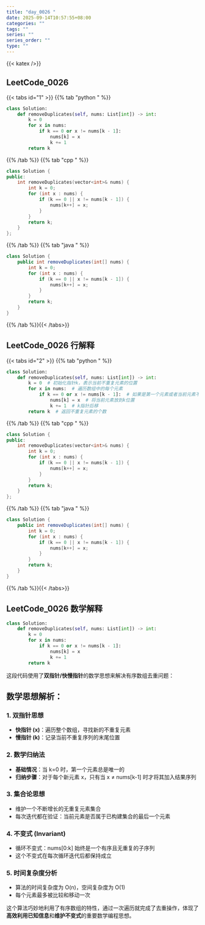 ```yaml
---
title: "day_0026 "
date: 2025-09-14T10:57:55+08:00
categories: ""
tags: ""
series: ""
series_order: ""
type: ""
---
```


{{< katex />}}


## LeetCode_0026 

{{< tabs id="1" >}}
{{% tab "python " %}}

```python 
class Solution:
    def removeDuplicates(self, nums: List[int]) -> int:
        k = 0
        for x in nums:
            if k == 0 or x != nums[k - 1]:
                nums[k] = x
                k += 1
        return k 
```

{{% /tab %}}
{{% tab "cpp " %}}

```cpp 
class Solution {
public:
    int removeDuplicates(vector<int>& nums) {
        int k = 0;
        for (int x : nums) {
            if (k == 0 || x != nums[k - 1]) {
                nums[k++] = x;
            }
        }
        return k;
    }
}; 
```

{{% /tab %}}
{{% tab "java " %}}

```java 
class Solution {
    public int removeDuplicates(int[] nums) {
        int k = 0;
        for (int x : nums) {
            if (k == 0 || x != nums[k - 1]) {
                nums[k++] = x;
            }
        }
        return k;
    }
} 
```

{{% /tab %}}{{< /tabs>}}

## LeetCode_0026  行解释

{{< tabs id="2" >}}
{{% tab "python " %}}

```python
class Solution:
    def removeDuplicates(self, nums: List[int]) -> int:
        k = 0  # 初始化指针k，表示当前不重复元素的位置
        for x in nums:  # 遍历数组中的每个元素
            if k == 0 or x != nums[k - 1]:  # 如果是第一个元素或者当前元素不等于前一个不重复元素
                nums[k] = x  # 将当前元素放到k位置
                k += 1  # k指针后移
        return k  # 返回不重复元素的个数
```

{{% /tab %}}
{{% tab "cpp " %}}

```cpp 
class Solution {
public:
    int removeDuplicates(vector<int>& nums) {
        int k = 0;
        for (int x : nums) {
            if (k == 0 || x != nums[k - 1]) {
                nums[k++] = x;
            }
        }
        return k;
    }
}; 
```

{{% /tab %}}
{{% tab "java " %}}

```java 
class Solution {
    public int removeDuplicates(int[] nums) {
        int k = 0;
        for (int x : nums) {
            if (k == 0 || x != nums[k - 1]) {
                nums[k++] = x;
            }
        }
        return k;
    }
} 
```

{{% /tab %}}{{< /tabs>}}

## LeetCode_0026  数学解释

```python 
class Solution:
    def removeDuplicates(self, nums: List[int]) -> int:
        k = 0
        for x in nums:
            if k == 0 or x != nums[k - 1]:
                nums[k] = x
                k += 1
        return k 
```


这段代码使用了**双指针/快慢指针**的数学思想来解决有序数组去重问题：

## 数学思想解析：

### 1. **双指针思想**
- **快指针 (x)**：遍历整个数组，寻找新的不重复元素
- **慢指针 (k)**：记录当前不重复序列的末尾位置

### 2. **数学归纳法**
- **基础情况**：当 k=0 时，第一个元素总是唯一的
- **归纳步骤**：对于每个新元素 x，只有当 x ≠ nums[k-1] 时才将其加入结果序列

### 3. **集合论思想**
- 维护一个不断增长的无重复元素集合
- 每次迭代都在验证：当前元素是否属于已构建集合的最后一个元素

### 4. **不变式 (Invariant)**
- 循环不变式：nums[0:k] 始终是一个有序且无重复的子序列
- 这个不变式在每次循环迭代后都保持成立

### 5. **时间复杂度分析**
- 算法的时间复杂度为 O(n)，空间复杂度为 O(1)
- 每个元素最多被比较和移动一次

这个算法巧妙地利用了有序数组的特性，通过一次遍历就完成了去重操作，体现了**高效利用已知信息**和**维护不变式**的重要数学编程思想。


